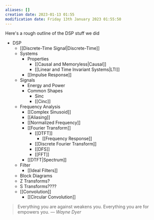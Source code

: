 ```yaml
---
aliases: []
creation date: 2023-01-13 01:55
modification date: Friday 13th January 2023 01:55:50
---
```

Here's a rough outline of the DSP stuff we did

- DSP
	- [[Discrete-Time Signal|Discrete-Time]]
	- Systems
		- Properties
			- [[Causal and Memoryless|Causal]]
			- [[Linear and Time Invariant Systems|LTI]]
		- [[Impulse Response]]
	- Signals
		- Energy and Power
		- Common Shapes
			- Sinc
			- [[Cinc]]
	- Frequency Analysis
		- [[Complex Sinusoid]]
		- [[Aliasing]]
		- [[Normalized Frequency]]
		- [[Fourier Transform]]
			- [[DTFT]]
				- [[Frequency Response]]
			- [[Discrete Fourier Transform]]
			- [[DFS]]
			- [[FFT]]
		- [[DTFT|Spectrum]]
	- Filter
		- [[Ideal Filters]]
	- Block Diagrams
	- Z Transforms?
	- S Transforms????
	- [[Convolution]]
		- [[Circular Convolution]]

> Everything you are against weakens you. Everything you are for empowers you.
> — <cite>Wayne Dyer</cite>



